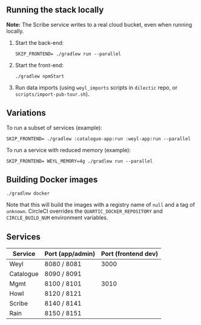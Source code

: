 ## Running the stack locally

**Note:** The Scribe service writes to a real cloud bucket, even when running locally.

1. Start the back-end:

   ```
   SKIP_FRONTEND= ./gradlew run --parallel
   ```
        
2. Start the front-end:

    ```
    ./gradlew npmStart
    ```

3. Run data imports (using `weyl_imports` scripts in `dilectic` repo, or `scripts/import-pub-tour.sh`).

## Variations

To run a subset of services (example):

```
SKIP_FRONTEND= ./gradlew :catalogue-app:run :weyl-app:run --parallel
```
    
To run a service with reduced memory (example):

```
SKIP_FRONTEND= WEYL_MEMORY=4g ./gradlew run --parallel
```

## Building Docker images

```
./gradlew docker
```

Note that this will build the images with a registry name of `null` and a tag of `unknown`.  CircleCI overrides the
`QUARTIC_DOCKER_REPOSITORY` and `CIRCLE_BUILD_NUM` environment variables.


## Services

Service    | Port (app/admin) | Port (frontend dev)
-----------|------------------|----------------------
Weyl       | 8080 / 8081      | 3000
Catalogue  | 8090 / 8091      |
Mgmt       | 8100 / 8101      | 3010
Howl       | 8120 / 8121      |
Scribe     | 8140 / 8141      |
Rain       | 8150 / 8151      |
